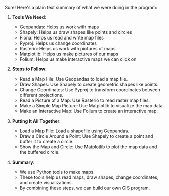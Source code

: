 Sure! Here's a plain text summary of what we were doing in the program:

1. **Tools We Need**: 
   - Geopandas: Helps us work with maps
   - Shapely: Helps us draw shapes like points and circles
   - Fiona: Helps us read and write map files
   - Pyproj: Helps us change coordinates
   - Rasterio: Helps us work with pictures of maps
   - Matplotlib: Helps us make pictures of our maps
   - Folium: Helps us make interactive maps we can click on

2. **Steps to Follow**:
   - Read a Map File: Use Geopandas to load a map file.
   - Draw Shapes: Use Shapely to create geometric shapes like points.
   - Change Coordinates: Use Pyproj to transform coordinates between different projections.
   - Read a Picture of a Map: Use Rasterio to read raster map files.
   - Make a Simple Map Picture: Use Matplotlib to visualize the map data.
   - Make an Interactive Map: Use Folium to create an interactive map.

3. **Putting It All Together**:
   - Load a Map File: Load a shapefile using Geopandas.
   - Draw a Circle Around a Point: Use Shapely to create a point and buffer it to create a circle.
   - Show the Map and Circle: Use Matplotlib to plot the map data and the buffered circle.

4. **Summary**:
   - We use Python tools to make maps.
   - These tools help us read maps, draw shapes, change coordinates, and create visualizations.
   - By combining these steps, we can build our own GIS program.